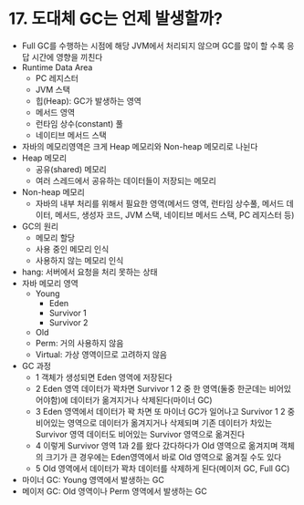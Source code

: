 # 17. 도대체 GC는 언제 발생할까?
- Full GC를 수행하는 시점에 해당 JVM에서 처리되지 않으며 GC를 많이 할 수록 응답 시간에 영향을 끼친다
- Runtime Data Area
    - PC 레지스터
    - JVM 스택
    - 힙(Heap): GC가 발생하는 영역
    - 메서드 영역
    - 런타임 상수(constant) 풀
    - 네이티브 메서드 스택
- 자바의 메모리영역은 크게 Heap 메모리와 Non-heap 메모리로 나뉜다
- Heap 메모리
    - 공유(shared) 메모리
    - 여러 스레드에서 공유하는 데이터들이 저장되는 메모리
- Non-heap 메모리
    - 자바의 내부 처리를 위해서 필요한 영역(메서드 영역, 런타임 상수풀, 메서드 데이터, 메서드, 생성자 코드, JVM 스택, 네이티브 메서드 스택, PC 레지스터 등)
- GC의 원리
    - 메모리 할당
    - 사용 중인 메모리 인식
    - 사용하지 않는 메모리 인식
- hang: 서버에서 요청을 처리 못하는 상태
- 자바 메모리 영역
    - Young
        - Eden
        - Survivor 1
        - Survivor 2
    - Old
    - Perm: 거의 사용하지 않음
    - Virtual: 가상 영역이므로 고려하지 않음
- GC 과정
    - 1 객체가 생성되면 Eden 영역에 저장된다
    - 2 Eden 영역 데이터가 꽉차면 Survivor 1 2 중 한 영역(둘중 한군데는 비어있어야함)에 데이터가 옮겨지거나 삭제된다(마이너 GC)
    - 3 Eden 영역에서 데이터가 꽉 차면 또 마이너 GC가 일어나고 Survivor 1 2 중 비어있는 영역으로 데이터가 옮겨지거나 삭제되며 기존 데이터가 차있는 Survivor 영역 데이터도 비어있는 Survivor 영역으로 옮겨진다
    - 4 이렇게 Survivor 영역 1과 2를 왔다 갔다하다가 Old 영역으로 옮겨지며 객체의 크기가 큰 경우에는 Eden영역에서 바로 Old 영역으로 옮겨질 수도 있다
    - 5 Old 영역에서 데이터가 꽉차 데이터를 삭제하게 된다(메이저 GC, Full GC)
- 마이너 GC: Young 영역에서 발생하는 GC
- 메이저 GC: Old 영역이나 Perm 영역에서 발생하는 GC